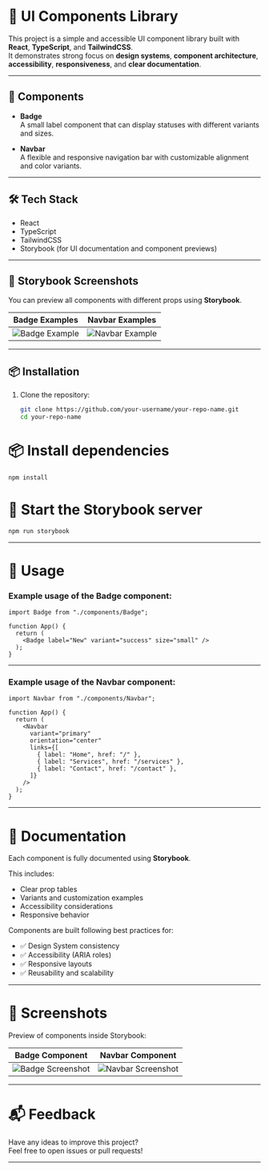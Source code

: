 # 🧩 UI Components Library

This project is a simple and accessible UI component library built with **React**, **TypeScript**, and **TailwindCSS**.  
It demonstrates strong focus on **design systems**, **component architecture**, **accessibility**, **responsiveness**, and **clear documentation**.

---

## 🚀 Components

- **Badge**  
  A small label component that can display statuses with different variants and sizes.

- **Navbar**  
  A flexible and responsive navigation bar with customizable alignment and color variants.

---

## 🛠️ Tech Stack

- React
- TypeScript
- TailwindCSS
- Storybook (for UI documentation and component previews)

---

## 📸 Storybook Screenshots

You can preview all components with different props using **Storybook**.

| Badge Examples | Navbar Examples |
|:--------------:|:---------------:|
| ![Badge Example](./screenshots/badge.png) | ![Navbar Example](./screenshots/navbar.png) |

---

## 📦 Installation

1. Clone the repository:
   ```bash
   git clone https://github.com/your-username/your-repo-name.git
   cd your-repo-name

# 📦 Install dependencies

```bash
npm install
```

# 🚀 Start the Storybook server

```bash
npm run storybook
```

---

# 🧩 Usage

### Example usage of the **Badge** component:

```tsx
import Badge from "./components/Badge";

function App() {
  return (
    <Badge label="New" variant="success" size="small" />
  );
}
```

---

### Example usage of the **Navbar** component:

```tsx
import Navbar from "./components/Navbar";

function App() {
  return (
    <Navbar
      variant="primary"
      orientation="center"
      links={[
        { label: "Home", href: "/" },
        { label: "Services", href: "/services" },
        { label: "Contact", href: "/contact" },
      ]}
    />
  );
}
```

---

# 📖 Documentation

Each component is fully documented using **Storybook**.

This includes:

- Clear prop tables
- Variants and customization examples
- Accessibility considerations
- Responsive behavior

Components are built following best practices for:

- ✅ Design System consistency
- ✅ Accessibility (ARIA roles)
- ✅ Responsive layouts
- ✅ Reusability and scalability

---

# 📸 Screenshots

Preview of components inside Storybook:

| Badge Component | Navbar Component |
|:---------------:|:----------------:|
| ![Badge Screenshot](./screenshots/badge.png) | ![Navbar Screenshot](./screenshots/navbar.png) |

---

# 📬 Feedback

Have any ideas to improve this project?  
Feel free to open issues or pull requests!

---
